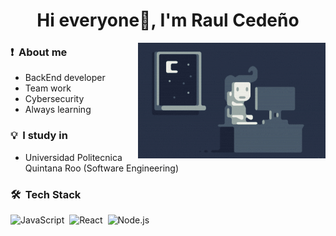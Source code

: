 <h1 align="center">Hi everyone👋, I'm Raul Cedeño</h1>

<img alt="Night Coding" src="https://raw.githubusercontent.com/AVS1508/AVS1508/master/assets/Night-Coding.gif" align="right"/>

### ❗ &nbsp;About me
- BackEnd developer
- Team work
- Cybersecurity
- Always learning

### 💡 &nbsp;I study in
- Universidad Politecnica Quintana Roo (Software Engineering)

### 🛠 &nbsp;Tech Stack
![JavaScript](https://img.shields.io/badge/-JavaScript-05122A?style=flat&logo=javascript)&nbsp;
![React](https://img.shields.io/badge/-React-05122A?style=flat&logo=react)&nbsp;
![Node.js](https://img.shields.io/badge/-Node.js-05122A?style=flat&logo=node.js)&nbsp;
